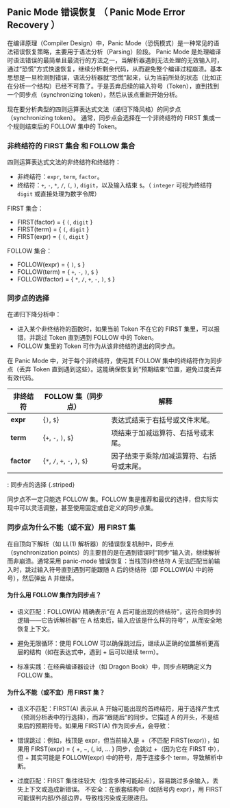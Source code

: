 ## Panic Mode 错误恢复 （ Panic Mode Error Recovery ）

在编译原理（Compiler Design）中，Panic Mode（恐慌模式）是一种常见的语法错误恢复策略，主要用于语法分析（Parsing）阶段。 Panic Mode 是处理编译时语法错误的最简单且最流行的方法之一，当解析器遇到无法处理的无效输入时，通过“恐慌”方式快速恢复，继续分析剩余代码，从而避免整个编译过程崩溃。基本思想是一旦检测到错误，语法分析器就“恐慌”起来，认为当前所处的状态（比如正在分析一个结构）已经不可靠了。于是丢弃后续的输入符号（Token），直到找到一个同步点（synchronizing token），然后从该点重新开始分析。

现在要分析典型的四则运算表达式文法（递归下降风格）的同步点（synchronizing token）。
通常，同步点会选择在一个非终结符的 FIRST 集或一个规则结束后的 FOLLOW 集中的 Token。  

### 非终结符的 FIRST 集合 和 FOLLOW 集合

四则运算表达式文法的非终结符和终结符：

- 非终结符：`expr`, `term`, `factor`。  
- 终结符：`+`, `-`, `*`, `/`, `(`, `)`, `digit`，以及输入结束 `$`。（ `integer` 可视为终结符 `digit` 或直接处理为数字令牌）

FIRST 集合：

- FIRST(factor) = { `(`, `digit` }
- FIRST(term) = { `(`, `digit` }
- FIRST(expr) = { `(`, `digit` }

FOLLOW 集合：

- FOLLOW(expr)   = { `)`, `$` }
- FOLLOW(term)   = { `+`, `-`, `)`, `$` }
- FOLLOW(factor) = { `*`, `/`, `+`, `-`, `)`, `$` }

### 同步点的选择

在递归下降分析中：

- 进入某个非终结符的函数时，如果当前 Token 不在它的 FIRST 集里，可以报错，并跳过 Token 直到遇到 FOLLOW 中的 Token。  
- FOLLOW 集里的 Token 可作为从该非终结符退出的同步点。  

在 Panic Mode 中，对于每个非终结符，使用其 FOLLOW 集中的终结符作为同步点（丢弃 Token 直到遇到这些）。这能确保恢复到“预期结束”位置，避免过度丢弃有效代码。

| 非终结符   | FOLLOW 集（同步点） | 解释                                         |
| --------- | -------------------- | ---------------------------------------- |
| **expr**   | {`)`, `$`}                     | 表达式结束于右括号或文件末尾。   |
| **term**   | {`+`, `-`, `)`, `$`}           | 项结束于加减运算符、右括号或末尾。 |
| **factor** | {`*`, `/`, `+`, `-`, `)`, `$`} | 因子结束于乘除/加减运算符、右括号或末尾。|

: 同步点的选择 {.striped}

同步点不一定只能选 FOLLOW 集。FOLLOW 集是推荐和最优的选择，但实际实现中可以灵活调整，甚至使用固定或自定义的同步点集。

### 同步点为什么不能（或不宜）用 FIRST 集

在自顶向下解析（如 LL(1) 解析器）的错误恢复机制中，同步点（synchronization points）的主要目的是在遇到错误时“同步”输入流，继续解析而非崩溃。通常采用 panic-mode 错误恢复：当栈顶非终结符 A 无法匹配当前输入时，跳过输入符号直到遇到可能跟随 A 后的终结符（即 FOLLOW(A) 中的符号），然后弹出 A 并继续。

#### 为什么用 FOLLOW 集作为同步点？

- 语义匹配：FOLLOW(A) 精确表示“在 A 后可能出现的终结符”，这符合同步的逻辑——它告诉解析器“在 A 结束后，输入应该是什么样的符号”，从而安全地恢复上下文。
  
- 避免无限循环：使用 FOLLOW 可以确保跳过后，继续从正确的位置解析更高层的结构（如在表达式中，遇到 + 后可以继续 term）。
  
- 标准实践：在经典编译器设计（如 Dragon Book）中，同步点明确定义为 FOLLOW 集。

#### 为什么不能（或不宜）用 FIRST 集？

- 语义不匹配：FIRST(A) 表示从 A 开始可能出现的首终结符，用于选择产生式（预测分析表中的行选择），而非“跟随后”的同步。它描述 A 的开头，不是结束后的预期符号。如果用 FIRST(A) 作为同步点，会导致：

- 错误跳过：例如，栈顶是 expr，但当前输入是 +（不匹配 FIRST(expr)），如果用 FIRST(expr) = { +, −, (, id, ... } 同步，会跳过 +（因为它在 FIRST 中），但 + 其实可能是 FOLLOW(expr) 中的符号，用于连接多个 term，导致解析中断。
  
- 过度匹配：FIRST 集往往较大（包含多种可能起点），容易跳过多余输入，丢失上下文或造成新错误。
不安全：在嵌套结构中（如括号内 expr），用 FIRST 可能误判内部/外部边界，导致栈污染或无限递归。
